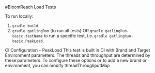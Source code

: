 #BloomReach Load Tests

To run locally: 
1. `gradle build`
2. `gradle gatlingRun` (to run all tests) OR `gradle gatlingRun-basic.testName` to run a specific test, i.e. `gradle gatlingRun-basic.PeakLoad`.

CI Configuration - PeakLoad
This test is built in CI with Brand and Target Environment parameters. 
The threads and throughput are determined by these parameters. To configure these
options or to add a new brand or environment, you can modify threadThroughputMap
